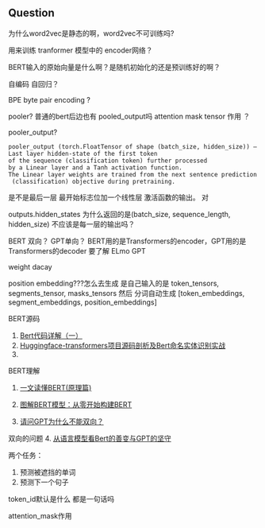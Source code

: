 ## Question

为什么word2vec是静态的啊，word2vec不可训练吗?

用来训练 tranformer 模型中的 encoder网络？

BERT输入的原始向量是什么啊？是随机初始化的还是预训练好的啊？

自编码 自回归？

BPE byte pair encoding ?

pooler?
普通的bert后边也有 pooled_output吗
attention mask tensor 作用 ？

pooler_output?
```
pooler_output (torch.FloatTensor of shape (batch_size, hidden_size)) – Last layer hidden-state of the first token
of the sequence (classification token) further processed 
by a Linear layer and a Tanh activation function. 
The Linear layer weights are trained from the next sentence prediction
 (classification) objective during pretraining.
```
是不是最后一层 最开始标志位加一个线性层 激活函数的输出。 对


outputs.hidden_states 为什么返回的是(batch_size, sequence_length, hidden_size)
不应该是每一层的输出吗？

BERT 双向？ GPT单向？ BERT用的是Transformers的encoder，GPT用的是Transformers的decoder
要了解 ELmo GPT

weight dacay


position embedding???怎么去生成
是自己输入的是 token_tensors, segments_tensor, masks_tensors 然后 分词自动生成 [token_embeddings, segment_embeddings, position_embeddings]








BERT源码

1. [Bert代码详解（一）](https://blog.csdn.net/cpluss/article/details/88418176)
2. [Huggingface-transformers项目源码剖析及Bert命名实体识别实战](https://blog.csdn.net/weixin_36949593/article/details/106515904)
3. 

BERT理解
1. [一文读懂BERT(原理篇)](https://blog.csdn.net/jiaowoshouzi/article/details/89073944)

2. [图解BERT模型：从零开始构建BERT](https://cloud.tencent.com/developer/article/1389555)

3. [请问GPT为什么不能双向？](https://www.zhihu.com/question/322034410)

双向的问题
4. [从语言模型看Bert的善变与GPT的坚守](http://www.tensorinfinity.com/paper_160.html)




两个任务：
1. 预测被遮挡的单词
2. 预测下一个句子

token_id默认是什么 都是一句话吗

attention_mask作用






